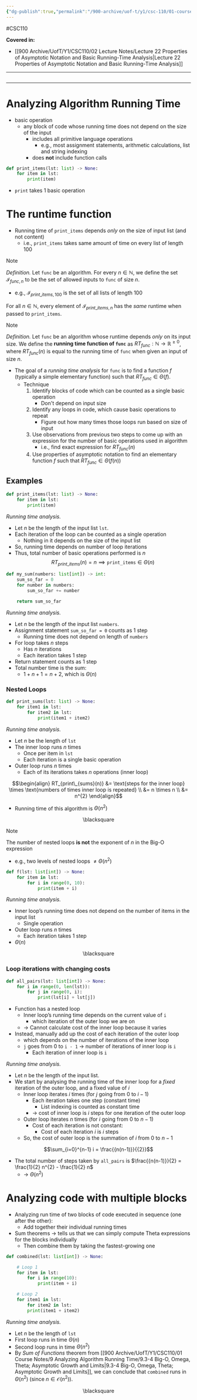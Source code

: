 ```yaml
---
{"dg-publish":true,"permalink":"/900-archive/uof-t/y1/csc-110/01-course-notes/9-analyzing-algorithm-running-time/9-5-analyzing-algorithm-running-time/","created":"2023-11-06T12:54:54.073-08:00","updated":"2023-12-14T13:09:12.702-08:00"}
---
```


#CSC110 

**Covered in:**
- [[900 Archive/UofT/Y1/CSC110/02 Lecture Notes/Lecture 22 Properties of Asymptotic Notation and Basic Running-Time Analysis\|Lecture 22 Properties of Asymptotic Notation and Basic Running-Time Analysis]]
---
```table-of-contents
```
---
# Analyzing Algorithm Running Time

- basic operation
	- any block of code whose running time does not depend on the size of the input
		- includes all primitive language operations
			- e.g., most assignment statements, arithmetic calculations, list and string indexing
		- does **not** include function calls

```python
def print_items(lst: list) -> None:
	for item in lst:
		print(item)
```

- `print` takes 1 basic operation
# The runtime function

- Running time of `print_items` depends *only* on the size of input list (and not content)
	- i.e., `print_items` takes same amount of time on every list of length 100

> [!note] 
> *Definition.* Let `func` be an algorithm. For every $n \in \mathbb{N}$, we define the set $\mathcal{I}_{func, n}$ to be the set of allowed inputs to `func` of size $n$.
> - e.g., $\mathcal{I}_{print\_items,100}$ is the set of all lists of length 100

For all $n \in \mathbb{N}$, every element of $\mathcal{I}_{print\_items, n}$ has the *same* runtime when passed to `print_items`.

> [!note] 
> *Definition.* Let  `func` be an algorithm whose runtime depends *only* on its  input size.
> We define the **running time function of `func`** as $RT_{func} : \mathbb{N} \rightarrow \mathbb{R}^{\geq 0}$, where $RT_{func}(n)$ is equal to the running time of `func` when given an input of size $n$.

- The goal of a *running time analysis* for `func` is to find a function $f$ (typically a simple elementary function) such that $RT_{func} \in \Theta (f)$.
	- Technique
	    1. Identify blocks of code which can be counted as a single basic operation
	        - Don't depend on input size
	    2. Identify any loops in code, which cause basic operations to repeat
	        - Figure out how many times those loops run based on size of input
	    3. Use observations from previous two steps to come up with an expression for the number of basic operations used in algorithm
	        - i.e., find exact expression for $RT_{func}(n)$
	    4. Use properties of asymptotic notation to find an elementary function $f$ such that $RT_{func} \in \Theta(f(n))$

## Examples

```python
def print_items(lst: list) -> None:
	for item in lst:
		print(item)
```

*Running time analysis.*
- Let $n$ be the length of the input list `lst`.
- Each iteration of the loop can be counted as a single operation
	- Nothing in it depends on the size of the input list
- So, running time depends on number of loop iterations
- Thus, total number of basic operations performed is $n$
$$RT_{print\_items}(n) = n \implies \texttt{print\_items}\in \Theta(n)$$

```python
def my_sum(numbers: list[int]) -> int:
	sum_so_far = 0
	for number in numbers:
		sum_so_far += number

	return sum_so_far
```

*Running time analysis.*
- Let $n$ be the length of the input list `numbers`.
- Assignment statement `sum_so_far = 0` counts as 1 step
	- Running time does not depend on length of `numbers`
- For loop takes $n$ steps
	- Has $n$ iterations
	- Each iteration takes 1 step
- Return statement counts as 1 step
- Total number time is the sum:
	- $1 + n + 1 = n + 2$, which is $\Theta (n)$

### Nested Loops

```python
def print_sums(lst: list) -> None:
	for item1 in lst:
		for item2 in lst:
			print(item1 + item2)
```

*Running time analysis.*
- Let $n$ be the length of `lst`
- The inner loop runs $n$ times
	- Once per item in `lst`
	- Each iteration is a single basic operation
- Outer loop runs $n$ times
	- Each of its iterations takes $n$ operations (inner loop)

$$\begin{align}
RT_{print\_{sums}(n)} &= \text{steps for the inner loop} \times \text{numbers of times inner loop is repeated} \\
&= n \times n \\
&= n^{2}
\end{align}$$
- Running time of this algorithm is $\Theta ({n^{2}})$
<div class="right-align"> <span class="math display">\blacksquare</span> </div>

> [!note] 
> The number of nested loops **is not** the exponent of $n$ in the Big-O expression
> - e.g., two levels of nested loops $\neq \Theta (n^{2})$ 

```python
def f(lst: list[int]) -> None:
	for item in lst:
		for i in range(0, 10):
			print(item + i)
```

*Running time analysis.*
- Inner loop’s running time does not depend on the number of items in the input list
	- Single operation
- Outer loop runs $n$ times
	- Each iteration takes 1 step
- $\Theta (n)$
<div class="right-align"> <span class="math display">\blacksquare</span> </div>

### Loop iterations with changing costs

```python
def all_pairs(lst: list[int]) -> None:
	for i in range(0, len(lst)):
		for j in range(0, i):
			print(lst[i] + lst[j])
```

- Function has a nested loop
	- Inner loop’s running time depends on the current value of `i`
		- which iteration of the outer loop we are on
	- → Cannot calculate cost of the inner loop because it varies
- Instead, manually add up the cost of each iteration of the outer loop
	- which depends on the number of iterations of the inner loop
	- `j` goes from 0 to `i - 1` → number of iterations of inner loop is `i`
		- Each iteration of inner loop is `i`

*Running time analysis.*
- Let $n$ be the length of the input list.
- We start by analysing the running time of the inner loop for a *fixed* iteration of the outer loop, and a fixed value of $i$
	- Inner loop iterates $i$ times (for $j$ going from 0 to $i - 1$)
		- Each iteration takes one step (constant time)
			- List indexing is counted as constant time
		- → cost of inner loop is $i$ steps for one iteration of the outer loop
	- Outer loop iterates $n$ times (for $i$ going from 0 to $n - 1$)
		- Cost of each iteration is not constant:
			- Cost of each iteration $i$ is $i$ steps
	- So, the cost of outer loop is the summation of $i$ from 0 to $n-1$

$$\sum_{i=0}^{n-1} i = \frac{{n(n-1)}}{{2}}$$
- The total number of steps taken by `all_pairs` is $\frac{{n(n-1)}}{2} = \frac{1}{2} n^{2} - \frac{1}{2} n$
	- → $\Theta (n^{2})$

# Analyzing code with multiple blocks

- Analyzing run time of two blocks of code executed in sequence (one after the other):
	- Add together their individual running times
- Sum theorems → tells us that we can simply compute Theta expressions for the blocks individually
	- Then combine them by taking the fastest-growing one

```python
def combined(lst: list[int]) -> None:

	# Loop 1
	for item in lst:
		for i in range(10):
			print(item + i)

	# Loop 2
	for item1 in lst:
		for item2 in lst:
		print(item1 + item2)
```

*Running time analysis.*
- Let $n$ be the length of `lst`
- First loop runs in time $\Theta (n)$
- Second loop runs in time $\Theta (n^{2})$
- By *Sum of Functions* theorem from [[900 Archive/UofT/Y1/CSC110/01 Course Notes/9 Analyzing Algorithm Running Time/9.3-4 Big-O, Omega, Theta; Asymptotic Growth and Limits\|9.3-4 Big-O, Omega, Theta; Asymptotic Growth and Limits]], we can conclude that `combined` runs in $\Theta (n^{2})$ (since $n \in \mathcal{O}(n^{2})$).
<div class="right-align"> <span class="math display">\blacksquare</span> </div>
